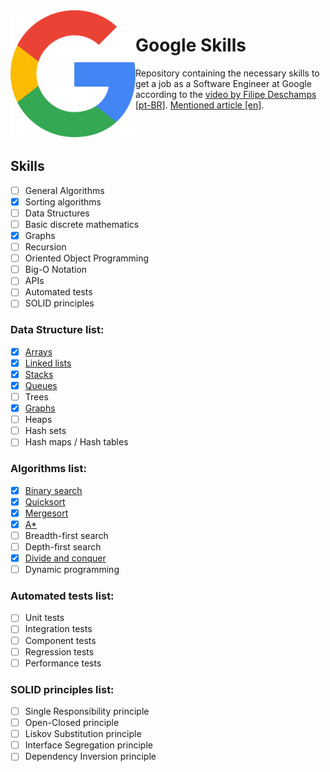 <img src="./google-logo.png" width="200" height="203" align="left">

# Google Skills
Repository containing the necessary skills to get a job as a Software Engineer at Google according to the [video by Filipe Deschamps [pt-BR]](https://www.youtube.com/watch?v=8I86WmxdzzA). [Mentioned article [en]](https://www.educative.io/blog/google-coding-interview).

<br/>
<br />

## Skills

- [ ] General Algorithms
- [x] Sorting algorithms
- [ ] Data Structures
- [ ] Basic discrete mathematics
- [x] Graphs
- [ ] Recursion
- [ ] Oriented Object Programming
- [ ] Big-O Notation
- [ ] APIs
- [ ] Automated tests
- [ ] SOLID principles

### Data Structure list:

- [x] [Arrays](https://github.com/guihcodes/software-engineering-skills/tree/develop/data_structures/arrays)
- [x] [Linked lists](https://github.com/guihcodes/software-engineering-skills/tree/develop/data_structures/linked_lists)
- [x] [Stacks](https://github.com/guihcodes/software-engineering-skills/tree/develop/data_structures/stacks)
- [x] [Queues](https://github.com/guihcodes/software-engineering-skills/tree/develop/data_structures/queues)
- [ ] Trees
- [x] [Graphs](https://github.com/guihcodes/software-engineering-skills/tree/develop/data_structures/graphs)
- [ ] Heaps
- [ ] Hash sets
- [ ] Hash maps / Hash tables

### Algorithms list:

- [x] [Binary search](https://github.com/guihcodes/software-engineering-skills/tree/develop/algorithms/binary_search)
- [x] [Quicksort](https://github.com/guihcodes/software-engineering-skills/tree/develop/algorithms/quicksort)
- [x] [Mergesort](https://github.com/guihcodes/software-engineering-skills/tree/develop/algorithms/mergesort)
- [x] [A*](https://github.com/guihcodes/software-engineering-skills/tree/develop/algorithms/a_star)
- [ ] Breadth-first search
- [ ] Depth-first search
- [x] [Divide and conquer​](https://github.com/guihcodes/software-engineering-skills/tree/develop/algorithms/divide_and_conquer)
- [ ] Dynamic programming

### Automated tests list:

- [ ] Unit tests
- [ ] Integration tests
- [ ] Component tests
- [ ] Regression tests
- [ ] Performance tests

### SOLID principles list:

- [ ] Single Responsibility principle
- [ ] Open-Closed principle
- [ ] Liskov Substitution principle
- [ ] Interface Segregation principle
- [ ] Dependency Inversion principle